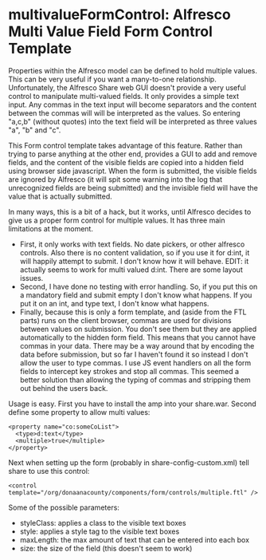 # multivalueFormControl: Alfresco Multi Value Field Form Control Template

Properties within the Alfresco model can be defined to hold multiple values.  This can be very useful if you want a many-to-one relationship.  Unfortunately, the Alfresco Share web GUI doesn't provide a very useful control to manipulate multi-valued fields.  It only provides a simple text input. Any commas in the text input will become separators and the content between the commas will will be interpreted as the values.  So entering "a,c,b" (without quotes) into the text field will be interpreted as three values "a", "b" and "c".

This Form control template takes advantage of this feature.  Rather than trying to parse anything at the other end, provides a GUI to add and remove fields, and the content of the visible fields are copied into a hidden field using browser side javascript.  When the form is submitted, the visible fields are ignored by Alfresco (it will spit some warning into the log that unrecognized fields are being submitted) and the invisible field will have the value that is actually submitted.

In many ways, this is a bit of a hack, but it works, until Alfresco decides to give us a proper form control for multiple values.  It has three main limitations at the moment.

- First, it only works with text fields.  No date pickers, or other alfresco controls.  Also there is no content validation, so if you use it for d:int, it will happily attempt to submit.  I don't know how it will behave. EDIT: it actually seems to work for multi valued d:int.  There are some layout issues.
- Second, I have done no testing with error handling.  So, if you put this on a mandatory field and submit empty I don't know what happens.  If you put it on an int, and type text, I don't know what happens.
- Finally, because this is only a form template, and (aside from the FTL parts) runs on the client browser, commas are used for divisions between values on submission.  You don't see them but they are applied automatically to the hidden form field.  This means that you cannot have commas in your data.  There may be a way around that by encoding the data before submission, but so far I haven't found it so instead I don't allow the user to type commas.  I use JS event handlers on all the form fields to intercept key strokes and stop all commas.  This seemed a better solution than allowing the typing of commas and stripping them out behind the users back.


Usage is easy.  First you have to install the amp into your share.war.  Second define some property to allow multi values:</p>

```
<property name="co:someCoList">
  <type>d:text</type>
  <multiple>true</multiple>
</property>
```

Next when setting up the form (probably in share-config-custom.xml) tell share to use this control:

```
<control template="/org/donaanacounty/components/form/controls/multiple.ftl" />
```

Some of the possible parameters:
- styleClass: applies a class to the visible text boxes
- style: applies a style tag to the visible text boxes
- maxLength: the max amount of text that can be entered into each box
- size: the size of the field (this doesn't seem to work)
